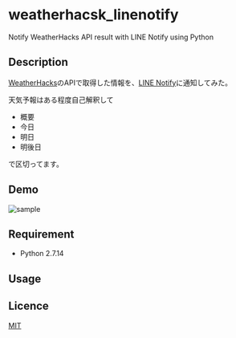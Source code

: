 # weatherhacsk_linenotify
 Notify WeatherHacks API result with LINE Notify using Python

## Description
[WeatherHacks](http://weather.livedoor.com/weather_hacks/webservice)のAPIで取得した情報を、[LINE Notify](https://notify-bot.line.me/en/)に通知してみた。

天気予報はある程度自己解釈して
- 概要
- 今日
- 明日
- 明後日

で区切ってます。


## Demo
![sample](https://user-images.githubusercontent.com/1086578/37445231-0ea0c1aa-285a-11e8-8655-a858bc8d9663.jpeg)

## Requirement
- Python 2.7.14

## Usage

## Licence

[MIT](https://github.com/tcnksm/tool/blob/master/LICENCE)
